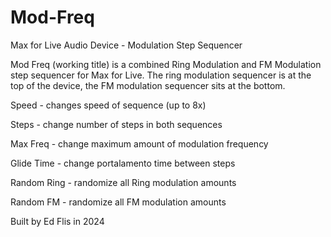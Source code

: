 # Mod-Freq
Max for Live Audio Device - Modulation Step Sequencer

Mod Freq (working title) is a combined Ring Modulation and FM Modulation step sequencer for Max for Live. The ring modulation sequencer is at the top of the device, the FM modulation sequencer sits at the bottom.

Speed - changes speed of sequence (up to 8x)

Steps - change number of steps in both sequences

Max Freq - change maximum amount of modulation frequency

Glide Time - change portalamento time between steps

Random Ring - randomize all Ring modulation amounts

Random FM - randomize all FM modulation amounts

Built by Ed Flis in 2024
